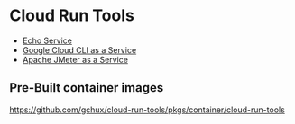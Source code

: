 # Cloud Run Tools

- [Echo Service](https://github.com/gchux/cloud-run-tools/tree/main/echo-server)
- [Google Cloud CLI as a Service](https://github.com/gchux/cloud-run-tools/tree/main/gcloud)
- [Apache JMeter as a Service](https://github.com/gchux/cloud-run-tools/tree/main/jmeter)

## Pre-Built container images

https://github.com/gchux/cloud-run-tools/pkgs/container/cloud-run-tools
